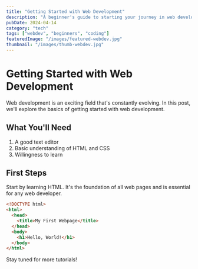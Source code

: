 ```yaml
---
title: "Getting Started with Web Development"
description: "A beginner's guide to starting your journey in web development"
pubDate: 2024-04-14
category: "tech"
tags: ["webdev", "beginners", "coding"]
featuredImage: "/images/featured-webdev.jpg"
thumbnail: "/images/thumb-webdev.jpg"
---
```


# Getting Started with Web Development

Web development is an exciting field that's constantly evolving. In this post, we'll explore the basics of getting started with web development.

## What You'll Need

1. A good text editor
2. Basic understanding of HTML and CSS
3. Willingness to learn

## First Steps

Start by learning HTML. It's the foundation of all web pages and is essential for any web developer.

```html
<!DOCTYPE html>
<html>
  <head>
    <title>My First Webpage</title>
  </head>
  <body>
    <h1>Hello, World!</h1>
  </body>
</html>
```

Stay tuned for more tutorials!